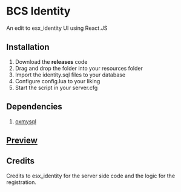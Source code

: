 # BCS Identity

An edit to esx_identity UI using React.JS

## Installation

1. Download the **releases** code
2. Drag and drop the folder into your resources folder
3. Import the identity.sql files to your database
4. Configure config.lua to your liking
5. Start the script in your server.cfg

## Dependencies

1. [oxmysql](https://github.com/overextended/oxmysql/releases/tag/v2.6.0)

## [Preview](https://youtu.be/bIQR11j-OAw)

## Credits

Credits to esx_identity for the server side code and the logic for the registration.
